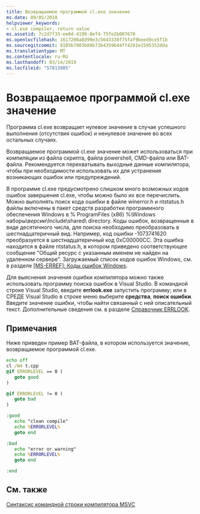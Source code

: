 ```yaml
---
title: Возвращаемое программой cl.exe значение
ms.date: 09/05/2018
helpviewer_keywords:
- cl.exe compiler, return value
ms.assetid: 7c2d7f33-ee0d-4199-8ef4-75fe2b007670
ms.openlocfilehash: 1617208a8d99e3c5643330f75faf9beed9ce5f1b
ms.sourcegitcommit: 8105b7003b89b73b4359644ff4281e1595352dda
ms.translationtype: MT
ms.contentlocale: ru-RU
ms.lasthandoff: 03/14/2019
ms.locfileid: "57813985"
---
```

# <a name="return-value-of-clexe"></a>Возвращаемое программой cl.exe значение

Программа cl.exe возвращает нулевое значение в случае успешного выполнения (отсутствия ошибок) и ненулевое значение во всех остальных случаях.

Возвращаемое программой cl.exe значение может использоваться при компиляции из файла скрипта, файла powershell, CMD-файла или BAT-файла. Рекомендуется перехватывать выходные данные компилятора, чтобы при необходимости использовать их для устранения возникающих ошибок или предупреждений.

В программе cl.exe предусмотрено слишком много возможных кодов ошибок завершения cl.exe, чтобы можно было их все перечислить. Можно выполнять поиск кода ошибки в файле winerror.h и ntstatus.h файлы включены в пакет средств разработки программного обеспечения Windows в % ProgramFiles (x86) %\Windows наборы\\<em>версии</em>\Include\shared\ directory. Коды ошибок, возвращенные в виде десятичного числа, для поиска необходимо преобразовать в шестнадцатеричный вид. Например, код ошибки -1073741620 преобразуется в шестнадцатеричный код 0xC00000CC. Эта ошибка находится в файле ntstatus.h, в котором приведено соответствующее сообщение "Общий ресурс с указанным именем не найден на удаленном сервере". Загружаемый список кодов ошибок Windows, см. в разделе [ &#91;MS-ERREF&#93;: Коды ошибок Windows](https://msdn.microsoft.com/library/cc231196).

Для выяснения значения ошибки компилятора можно также использовать программу поиска ошибок в Visual Studio. В командной строке Visual Studio, введите **errlook.exe** запустить программу; или в СРЕДЕ Visual Studio в строке меню выберите **средства**, **поиск ошибки**. Введите значение ошибки, чтобы найти связанный с ней описательный текст. Дополнительные сведения см. в разделе [Справочник ERRLOOK](errlook-reference.md).

## <a name="remarks"></a>Примечания

Ниже приведен пример BAT-файла, в котором используется значение, возвращаемое программой cl.exe.

```cmd
echo off
cl /W4 t.cpp
@if ERRORLEVEL == 0 (
   goto good
)

@if ERRORLEVEL != 0 (
   goto bad
)

:good
   echo "clean compile"
   echo %ERRORLEVEL%
   goto end

:bad
   echo "error or warning"
   echo %ERRORLEVEL%
   goto end

:end
```

## <a name="see-also"></a>См. также

[Синтаксис командной строки компилятора MSVC](compiler-command-line-syntax.md)
